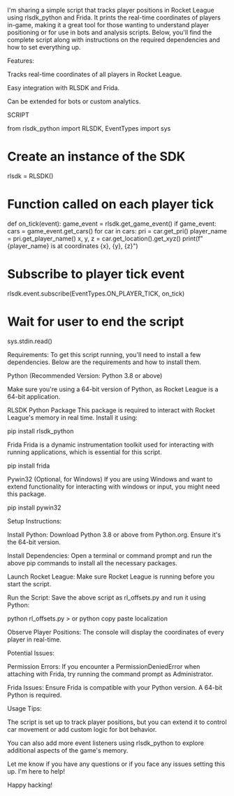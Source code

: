 I'm sharing a simple script that tracks player positions in Rocket League using rlsdk_python and Frida. It prints the real-time coordinates of players in-game, making it a great tool for those wanting to understand player positioning or for use in bots and analysis scripts. Below, you'll find the complete script along with instructions on the required dependencies and how to set everything up.

Features:

Tracks real-time coordinates of all players in Rocket League.

Easy integration with RLSDK and Frida.

Can be extended for bots or custom analytics.

SCRIPT

from rlsdk_python import RLSDK, EventTypes
import sys

# Create an instance of the SDK
rlsdk = RLSDK()

# Function called on each player tick
def on_tick(event):
game_event = rlsdk.get_game_event()
if game_event:
cars = game_event.get_cars()
for car in cars:
pri = car.get_pri()
player_name = pri.get_player_name()
x, y, z = car.get_location().get_xyz()
print(f"{player_name} is at coordinates {x}, {y}, {z}")

# Subscribe to player tick event
rlsdk.event.subscribe(EventTypes.ON_PLAYER_TICK, on_tick)

# Wait for user to end the script
sys.stdin.read()


Requirements:
To get this script running, you'll need to install a few dependencies. Below are the requirements and how to install them.

Python (Recommended Version: Python 3.8 or above)

Make sure you're using a 64-bit version of Python, as Rocket League is a 64-bit application.

RLSDK Python Package
This package is required to interact with Rocket League's memory in real time. Install it using:

pip install rlsdk_python

Frida
Frida is a dynamic instrumentation toolkit used for interacting with running applications, which is essential for this script.

pip install frida

Pywin32 (Optional, for Windows)
If you are using Windows and want to extend functionality for interacting with windows or input, you might need this package.

pip install pywin32

Setup Instructions:

Install Python: Download Python 3.8 or above from Python.org. Ensure it's the 64-bit version.

Install Dependencies: Open a terminal or command prompt and run the above pip commands to install all the necessary packages.

Launch Rocket League: Make sure Rocket League is running before you start the script.

Run the Script: Save the above script as rl_offsets.py and run it using Python:

python rl_offsets.py > or python copy paste localization

Observe Player Positions: The console will display the coordinates of every player in real-time.

Potential Issues:

Permission Errors: If you encounter a PermissionDeniedError when attaching with Frida, try running the command prompt as Administrator.

Frida Issues: Ensure Frida is compatible with your Python version. A 64-bit Python is required.

Usage Tips:

The script is set up to track player positions, but you can extend it to control car movement or add custom logic for bot behavior.

You can also add more event listeners using rlsdk_python to explore additional aspects of the game's memory.

Let me know if you have any questions or if you face any issues setting this up. I'm here to help!

Happy hacking!

